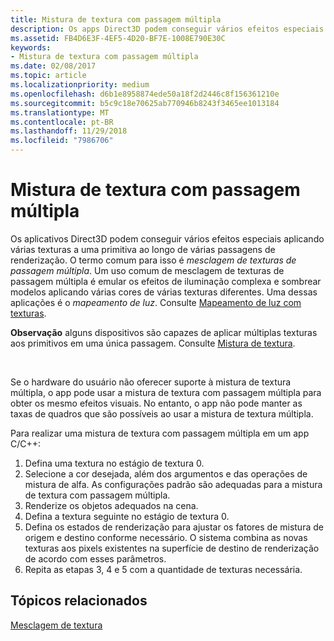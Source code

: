```yaml
---
title: Mistura de textura com passagem múltipla
description: Os apps Direct3D podem conseguir vários efeitos especiais ao aplicar diversas texturas a um primitivo durante múltiplas passagens de renderização.
ms.assetid: FB4D6E3F-4EF5-4D20-BF7E-1008E790E30C
keywords:
- Mistura de textura com passagem múltipla
ms.date: 02/08/2017
ms.topic: article
ms.localizationpriority: medium
ms.openlocfilehash: d6b1e8958874ede50a18f2d2446c8f156361210e
ms.sourcegitcommit: b5c9c18e70625ab770946b8243f3465ee1013184
ms.translationtype: MT
ms.contentlocale: pt-BR
ms.lasthandoff: 11/29/2018
ms.locfileid: "7986706"
---
```

# <a name="multipass-texture-blending"></a>Mistura de textura com passagem múltipla


Os aplicativos Direct3D podem conseguir vários efeitos especiais aplicando várias texturas a uma primitiva ao longo de várias passagens de renderização. O termo comum para isso é *mesclagem de texturas de passagem múltipla*. Um uso comum de mesclagem de texturas de passagem múltipla é emular os efeitos de iluminação complexa e sombrear modelos aplicando várias cores de várias texturas diferentes. Uma dessas aplicações é o *mapeamento de luz*. Consulte [Mapeamento de luz com texturas](light-mapping-with-textures.md).

**Observação**  alguns dispositivos são capazes de aplicar múltiplas texturas aos primitivos em uma única passagem. Consulte [Mistura de textura](texture-blending.md).

 

Se o hardware do usuário não oferecer suporte à mistura de textura múltipla, o app pode usar a mistura de textura com passagem múltipla para obter os mesmo efeitos visuais. No entanto, o app não pode manter as taxas de quadros que são possíveis ao usar a mistura de textura múltipla.

Para realizar uma mistura de textura com passagem múltipla em um app C/C++:

1.  Defina uma textura no estágio de textura 0.
2.  Selecione a cor desejada, além dos argumentos e das operações de mistura de alfa. As configurações padrão são adequadas para a mistura de textura com passagem múltipla.
3.  Renderize os objetos adequados na cena.
4.  Defina a textura seguinte no estágio de textura 0.
5.  Defina os estados de renderização para ajustar os fatores de mistura de origem e destino conforme necessário. O sistema combina as novas texturas aos pixels existentes na superfície de destino de renderização de acordo com esses parâmetros.
6.  Repita as etapas 3, 4 e 5 com a quantidade de texturas necessária.

## <a name="span-idrelated-topicsspanrelated-topics"></a><span id="related-topics"></span>Tópicos relacionados


[Mesclagem de textura](texture-blending.md)

 

 




